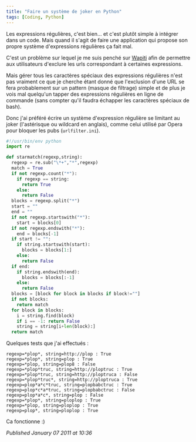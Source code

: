 ```yaml
---
title: "Faire un système de joker en Python"
tags: [Coding, Python]
---
```


Les expressions régulières, c'est bien... et c'est plutôt simple à intégrer dans un code. Mais quand il s'agit de faire une application qui propose son propre système d'expressions régulières ça fait mal.  

C'est un problème sur lequel je me suis penché sur [Wapiti](http://wapiti.sourceforge.net/) afin de permettre aux utilisateurs d'exclure les urls correspondant à certaines expressions.  

Mais gérer tous les caractères spéciaux des expressions régulières n'est pas vraiment ce que je cherche étant donné que l'exclusion d'une URL se fera probablement sur un pattern (masque de filtrage) simple et de plus je vois mal quelqu'un tapper des expressions régulières en ligne de commande (sans compter qu'il faudra échapper les caractères spéciaux de bash).  

Donc j'ai préféré écrire un système d'expression régulière se limitant au joker (l'astérisque ou wildcard en anglais), comme celui utilisé par Opera pour bloquer les pubs (`urlfilter.ini`).  

```python
#!/usr/bin/env python
import re

def starmatch(regexp,string):
  regexp = re.sub("\*+","*",regexp)
  match = True
  if not regexp.count("*"):
    if regexp == string:
      return True
    else:
      return False
  blocks = regexp.split("*")
  start = ""
  end = ""
  if not regexp.startswith("*"):
    start = blocks[0]
  if not regexp.endswith("*"):
    end = blocks[-1]
  if start != "":
    if string.startswith(start):
      blocks = blocks[1:]
    else:
      return False
  if end:
    if string.endswith(end):
      blocks = blocks[:-1]
    else:
      return False
  blocks = [block for block in blocks if block!=""]
  if not blocks:
    return match
  for block in blocks:
    i = string.find(block)
    if i == -1: return False
    string = string[i+len(block):]
  return match
```

Quelques tests que j'ai effectués :
```
regexp=*plop*, string=http://plop : True  
regexp=*plop*, string=plop : True  
regexp=*plop, string=plop8 : False  
regexp=*plop*truc, string=http://ploptruc : True  
regexp=*plop*truc, string=http://ploptruca : False  
regexp=*plop*truc*, string=http://ploptruca : True  
regexp=plop*a*c*truc, string=plopbabctruc : True  
regexp=plop*c*a*truc, string=plopbabctruc : False  
regexp=plop*a*c*, string=plop : False  
regexp=*plop*, string=ploplop : True  
regexp=*plop, string=ploplop : True  
regexp=plop*, string=ploplop : True  
```

Ca fonctionne :)

*Published January 07 2011 at 10:36*
